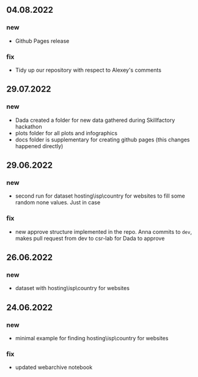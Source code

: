 ## 04.08.2022

### new

* Github Pages release

### fix

* Tidy up our repository with respect to Alexey's comments

## 29.07.2022

### new

* Dada created a folder for new data gathered during Skillfactory hackathon
* plots folder for all plots and infographics
* docs folder is supplementary for creating github pages (this changes happened directly)

## 29.06.2022

### new

* second run for dataset hosting\isp\country for websites to fill some random none values. Just in case

### fix
* new approve structure implemented in the repo. Anna commits to `dev`, makes pull request from dev to csr-lab for Dada to approve

## 26.06.2022

### new

* dataset with hosting\isp\country for websites

## 24.06.2022

### new

* minimal example for finding hosting\isp\country for websites

### fix

* updated webarchive notebook

